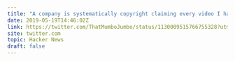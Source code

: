 ```yaml
---
title: "A company is systematically copyright claiming every video I have ever made"
date: 2019-05-19T14:46:02Z
link: https://twitter.com/ThatMumboJumbo/status/1130009515766755328?utm_medium=RSS&utm_source=hune
site: twitter.com
topic: Hacker News
draft: false
---
```

